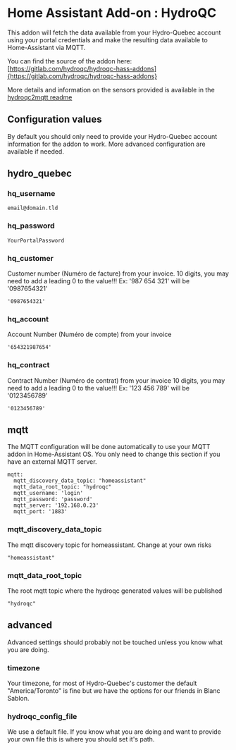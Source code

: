 # Home Assistant Add-on : HydroQC

This addon will fetch the data available from your Hydro-Quebec account using your portal credentials and make the resulting data available to Home-Assistant via MQTT.

You can find the source of the addon here: [https://gitlab.com/hydroqc/hydroqc-hass-addons]{https://gitlab.com/hydroqc/hydroqc-hass-addons}

More details and information on the sensors provided is available in the [hydroqc2mqtt readme](https://gitlab.com/hydroqc/hydroqc2mqtt/-/blob/main/README.md)

## Configuration values

By default you should only need to provide your Hydro-Quebec account information for the addon to work. More advanced configuration are available if needed.

## hydro_quebec

### hq_username

```email@domain.tld```

### hq_password

```YourPortalPassword```

### hq_customer

Customer number (Numéro de facture) from your invoice.
10 digits, you may need to add a leading 0 to the value!!!
Ex: '987 654 321' will be '0987654321'

```'0987654321'```

### hq_account

Account Number (Numéro de compte) from your invoice

```'654321987654'```

### hq_contract
Contract Number (Numéro de contrat) from your invoice
10 digits, you may need to add a leading 0 to the value!!!
Ex: '123 456 789' will be '0123456789'

```'0123456789'```

## mqtt

The MQTT configuration will be done automatically to use your MQTT addon in Home-Assistant OS. You only need to change this section if you have an external MQTT server.

```
mqtt:
  mqtt_discovery_data_topic: "homeassistant"
  mqtt_data_root_topic: "hydroqc"
  mqtt_username: 'login'
  mqtt_password: 'password'
  mqtt_server: '192.168.0.23'
  mqtt_port: '1883'

```

### mqtt_discovery_data_topic

The mqtt discovery topic for homeassistant. Change at your own risks

```"homeassistant"```

### mqtt_data_root_topic

The root mqtt topic where the hydroqc generated values will be published

```"hydroqc"```

## advanced

Advanced settings should probably not be touched unless you know what you are doing.

### timezone

Your timezone, for most of Hydro-Quebec's customer the default "America/Toronto" is fine but we have the options for our friends in Blanc Sablon.


### hydroqc_config_file

We use a default file. If you know what you are doing and want to provide your own file this is where you should set it's path.
